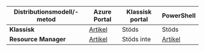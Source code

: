 | **Distributionsmodell/-metod** | **Azure Portal** | **Klassisk portal** | **PowerShell** |
| --- | --- | --- | --- |
| **Klassisk** |[Artikel](../articles/vpn-gateway/vpn-gateway-howto-point-to-site-classic-azure-portal.md) |Stöds |Stöds |
| **Resource Manager** |[Artikel](../articles/vpn-gateway/vpn-gateway-howto-point-to-site-resource-manager-portal.md) |Stöds inte |[Artikel](../articles/vpn-gateway/vpn-gateway-howto-point-to-site-rm-ps.md) |

